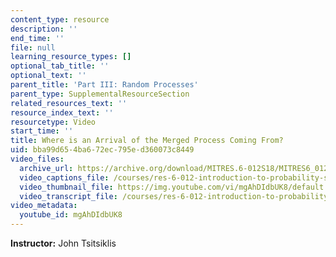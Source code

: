 ```yaml
---
content_type: resource
description: ''
end_time: ''
file: null
learning_resource_types: []
optional_tab_title: ''
optional_text: ''
parent_title: 'Part III: Random Processes'
parent_type: SupplementalResourceSection
related_resources_text: ''
resource_index_text: ''
resourcetype: Video
start_time: ''
title: Where is an Arrival of the Merged Process Coming From?
uid: bba99d65-4ba6-72ec-795e-d360073c8449
video_files:
  archive_url: https://archive.org/download/MITRES.6-012S18/MITRES6_012S18_L23-04_300k.mp4
  video_captions_file: /courses/res-6-012-introduction-to-probability-spring-2018/783bbce22ebb56c1b842cdab214f6e45_mgAhDIdbUK8.vtt
  video_thumbnail_file: https://img.youtube.com/vi/mgAhDIdbUK8/default.jpg
  video_transcript_file: /courses/res-6-012-introduction-to-probability-spring-2018/3cc904faa07193b54958b66abb336154_mgAhDIdbUK8.pdf
video_metadata:
  youtube_id: mgAhDIdbUK8
---
```


**Instructor:** John Tsitsiklis
